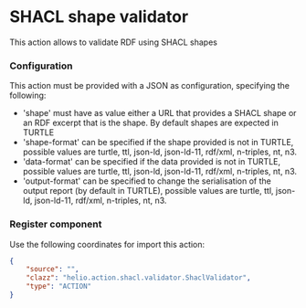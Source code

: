 # SHACL shape validator 

This action allows to validate RDF using SHACL shapes

### Configuration

This action must be provided with a JSON as configuration, specifying the following:
 - 'shape' must have as value either a URL that provides a SHACL shape or an RDF excerpt that is the shape. By default shapes are expected in TURTLE
 - 'shape-format' can be specified if the shape provided is not in TURTLE, possible values are turtle, ttl, json-ld, json-ld-11, rdf/xml, n-triples, nt, n3.
 - 'data-format' can be specified if the data provided is not in TURTLE, possible values are turtle, ttl, json-ld, json-ld-11, rdf/xml, n-triples, nt, n3.
 - 'output-format' can be specified to change the serialisation of the output report (by default in TURTLE), possible values are turtle, ttl, json-ld, json-ld-11, rdf/xml, n-triples, nt, n3.

### Register component

Use the following coordinates for import this action:

````json
{
    "source": "",
    "clazz": "helio.action.shacl.validator.ShaclValidator",
    "type": "ACTION"
}
